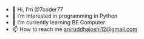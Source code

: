- 👋 Hi, I’m @7coder77
- 👀 I’m interested in programming in Python
- 🌱 I’m currently learning BE Computer
- 📫 How to reach me aniruddhajoshi12@gmail.com

<!---
7coder77/7coder77 is a ✨ special ✨ repository because its `README.md` (this file) appears on your GitHub profile.
You can click the Preview link to take a look at your changes.
--->
